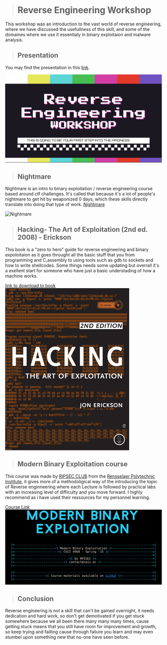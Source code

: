 ># Reverse Engineering Workshop

This workshop was an introduction to the vast world of reverse engineering, where we have discussed the usefullness of this skill, and some of the domaines where we use it essentialy in binary exploitaion and malware analysis.

>## Presentation 
You may find the presentation in this [link](https://drive.google.com/file/d/1YRF_8nWtwT4Lcym2GbGvnVcTrEPEx7M4/view?usp=sharing).

![Presentation](images/presentationn.png)


>## Nightmare 
Nightmare is an intro to binary exploitation / reverse engineering course based around ctf challenges. It's called that because it's a lot of people's nightmare to get hit by weaponized 0 days, which these skills directly translate into doing that type of work. [Nightmare](https://guyinatuxedo.github.io/)

![Nightmare](images/Nightmare.png)


>## Hacking- The Art of Exploitation (2nd ed. 2008) - Erickson
This book is a "zero to hero" guide for reverse engineering and binary expoloitaion as it goes throught all the basic stuff that you from programming and C,assembly to using tools such as gdb to sockets and how to write shellcodes. Some things needs some updating but overrall it's a exellent start for someone who have just a basic understading of how a machine works.

[link to download to book](https://drive.google.com/file/d/1WgN5smh1dOJHtN_RJl_Xo4-G85LIZaBG/view?usp=sharing)
![Hacking the art of exploitation](images/booo.png)


>## Modern Binary Exploitation course 
This course was made by [RIPSEC CLUB](https://rpis.ec/) from the [Rensselaer Polytechnic Institute](https://rpi.edu/), it gives more of a methodoligical way of the introducing the topic of Reverse enginneering where each Lecture is followed by practical labs with an increasing level of difficulty and you move forward. I highly recommend as i have used their ressources for my personnel learning.

[Course Link](http://security.cs.rpi.edu/courses/binexp-spring2015/)
![](images/course.png)


>## Conclusion
Reverse engineering is not a skill that can't be gained overnight, it needs dedication and hard work, so don't get demotivated if you get stuck somewhere because we all been there many many many times, cause getting stuck means that you still have room for improvement and growth, so keep trying and failling cause through failure you learn and may even stumbel upon something new that no-one have seen before.
